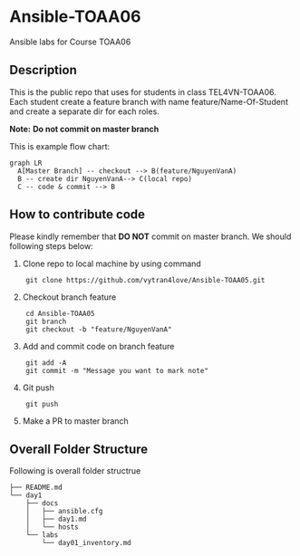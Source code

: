 # Ansible-TOAA06
Ansible labs for Course TOAA06

## Description
This is the public repo that uses for students in class TEL4VN-TOAA06. Each student create a feature branch with name feature/Name-Of-Student and create a separate dir for each roles.

**Note:**  **Do not commit on master branch** 

This is example flow chart:

```mermaid
graph LR
  A[Master Branch] -- checkout --> B(feature/NguyenVanA)
  B -- create dir NguyenVanA--> C(local repo)
  C -- code & commit --> B
```

## How to contribute code
Please kindly remember that **DO NOT** commit on master branch. We should following steps below:

1. Clone repo to local machine by using command

```
    git clone https://github.com/vytran4love/Ansible-TOAA05.git
```
2. Checkout branch feature

```
    cd Ansible-TOAA05
    git branch
    git checkout -b "feature/NguyenVanA"
```
3. Add and commit code on branch feature

```
    git add -A
    git commit -m "Message you want to mark note"
```

4. Git push

```
    git push
```    
5. Make a PR to master branch

## Overall Folder Structure
Following is overall folder structrue

```
├── README.md
└── day1
    ├── docs
    │   ├── ansible.cfg
    │   ├── day1.md
    │   └── hosts
    └── labs
        └── day01_inventory.md
```


